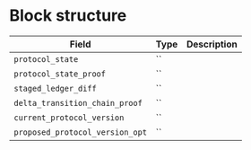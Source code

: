 # Block structure

| Field    | Type                 | Description |
| - | -    | - |
| `protocol_state`                | ``  | |
| `protocol_state_proof`          | ``  | |
| `staged_ledger_diff`            | ``  | |
| `delta_transition_chain_proof`  | ``  | |
| `current_protocol_version`      | ``  | |
| `proposed_protocol_version_opt` | ``  | |
